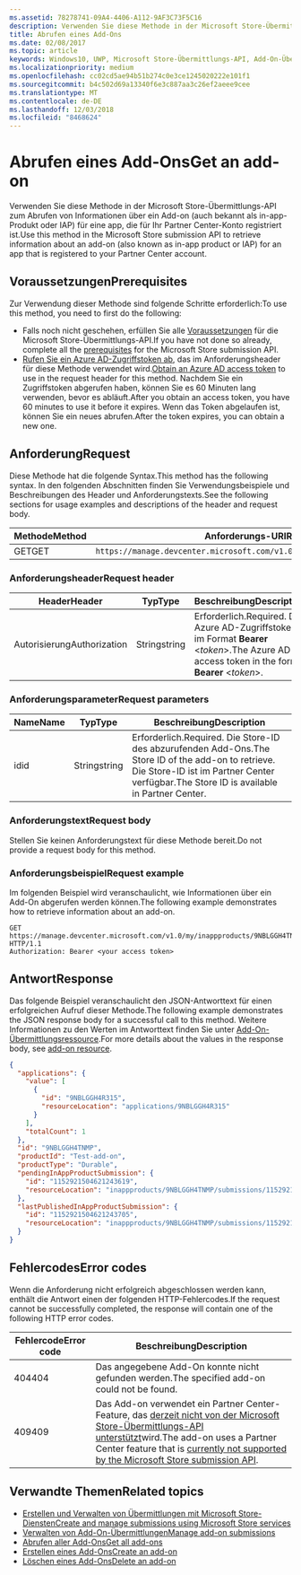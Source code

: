 ```yaml
---
ms.assetid: 78278741-09A4-4406-A112-9AF3C73F5C16
description: Verwenden Sie diese Methode in der Microsoft Store-Übermittlungs-API zum Abrufen von Informationen über ein Add-on für eine app, die für Ihr Partner Center-Konto registriert ist.
title: Abrufen eines Add-Ons
ms.date: 02/08/2017
ms.topic: article
keywords: Windows10, UWP, Microsoft Store-Übermittlungs-API, Add-On-Übermittlung, In-App-Produkt, IAP
ms.localizationpriority: medium
ms.openlocfilehash: cc02cd5ae94b51b274c0e3ce1245020222e101f1
ms.sourcegitcommit: b4c502d69a13340f6e3c887aa3c26ef2aeee9cee
ms.translationtype: MT
ms.contentlocale: de-DE
ms.lasthandoff: 12/03/2018
ms.locfileid: "8468624"
---
```

# <a name="get-an-add-on"></a><span data-ttu-id="2e457-104">Abrufen eines Add-Ons</span><span class="sxs-lookup"><span data-stu-id="2e457-104">Get an add-on</span></span>

<span data-ttu-id="2e457-105">Verwenden Sie diese Methode in der Microsoft Store-Übermittlungs-API zum Abrufen von Informationen über ein Add-on (auch bekannt als in-app-Produkt oder IAP) für eine app, die für Ihr Partner Center-Konto registriert ist.</span><span class="sxs-lookup"><span data-stu-id="2e457-105">Use this method in the Microsoft Store submission API to retrieve information about an add-on (also known as in-app product or IAP) for an app that is registered to your Partner Center account.</span></span>

## <a name="prerequisites"></a><span data-ttu-id="2e457-106">Voraussetzungen</span><span class="sxs-lookup"><span data-stu-id="2e457-106">Prerequisites</span></span>

<span data-ttu-id="2e457-107">Zur Verwendung dieser Methode sind folgende Schritte erforderlich:</span><span class="sxs-lookup"><span data-stu-id="2e457-107">To use this method, you need to first do the following:</span></span>

* <span data-ttu-id="2e457-108">Falls noch nicht geschehen, erfüllen Sie alle [Voraussetzungen](create-and-manage-submissions-using-windows-store-services.md#prerequisites) für die Microsoft Store-Übermittlungs-API.</span><span class="sxs-lookup"><span data-stu-id="2e457-108">If you have not done so already, complete all the [prerequisites](create-and-manage-submissions-using-windows-store-services.md#prerequisites) for the Microsoft Store submission API.</span></span>
* <span data-ttu-id="2e457-109">[Rufen Sie ein Azure AD-Zugriffstoken ab](create-and-manage-submissions-using-windows-store-services.md#obtain-an-azure-ad-access-token), das im Anforderungsheader für diese Methode verwendet wird.</span><span class="sxs-lookup"><span data-stu-id="2e457-109">[Obtain an Azure AD access token](create-and-manage-submissions-using-windows-store-services.md#obtain-an-azure-ad-access-token) to use in the request header for this method.</span></span> <span data-ttu-id="2e457-110">Nachdem Sie ein Zugriffstoken abgerufen haben, können Sie es 60 Minuten lang verwenden, bevor es abläuft.</span><span class="sxs-lookup"><span data-stu-id="2e457-110">After you obtain an access token, you have 60 minutes to use it before it expires.</span></span> <span data-ttu-id="2e457-111">Wenn das Token abgelaufen ist, können Sie ein neues abrufen.</span><span class="sxs-lookup"><span data-stu-id="2e457-111">After the token expires, you can obtain a new one.</span></span>

## <a name="request"></a><span data-ttu-id="2e457-112">Anforderung</span><span class="sxs-lookup"><span data-stu-id="2e457-112">Request</span></span>

<span data-ttu-id="2e457-113">Diese Methode hat die folgende Syntax.</span><span class="sxs-lookup"><span data-stu-id="2e457-113">This method has the following syntax.</span></span> <span data-ttu-id="2e457-114">In den folgenden Abschnitten finden Sie Verwendungsbeispiele und Beschreibungen des Header und Anforderungstexts.</span><span class="sxs-lookup"><span data-stu-id="2e457-114">See the following sections for usage examples and descriptions of the header and request body.</span></span>

| <span data-ttu-id="2e457-115">Methode</span><span class="sxs-lookup"><span data-stu-id="2e457-115">Method</span></span> | <span data-ttu-id="2e457-116">Anforderungs-URI</span><span class="sxs-lookup"><span data-stu-id="2e457-116">Request URI</span></span>                                                      |
|--------|------------------------------------------------------------------|
| <span data-ttu-id="2e457-117">GET</span><span class="sxs-lookup"><span data-stu-id="2e457-117">GET</span></span>    | ```https://manage.devcenter.microsoft.com/v1.0/my/inappproducts/{inAppProductId}``` |


### <a name="request-header"></a><span data-ttu-id="2e457-118">Anforderungsheader</span><span class="sxs-lookup"><span data-stu-id="2e457-118">Request header</span></span>

| <span data-ttu-id="2e457-119">Header</span><span class="sxs-lookup"><span data-stu-id="2e457-119">Header</span></span>        | <span data-ttu-id="2e457-120">Typ</span><span class="sxs-lookup"><span data-stu-id="2e457-120">Type</span></span>   | <span data-ttu-id="2e457-121">Beschreibung</span><span class="sxs-lookup"><span data-stu-id="2e457-121">Description</span></span>                                                                 |
|---------------|--------|-----------------------------------------------------------------------------|
| <span data-ttu-id="2e457-122">Autorisierung</span><span class="sxs-lookup"><span data-stu-id="2e457-122">Authorization</span></span> | <span data-ttu-id="2e457-123">String</span><span class="sxs-lookup"><span data-stu-id="2e457-123">string</span></span> | <span data-ttu-id="2e457-124">Erforderlich.</span><span class="sxs-lookup"><span data-stu-id="2e457-124">Required.</span></span> <span data-ttu-id="2e457-125">Das Azure AD-Zugriffstoken im Format **Bearer** &lt;*token*&gt;.</span><span class="sxs-lookup"><span data-stu-id="2e457-125">The Azure AD access token in the form **Bearer** &lt;*token*&gt;.</span></span> |


### <a name="request-parameters"></a><span data-ttu-id="2e457-126">Anforderungsparameter</span><span class="sxs-lookup"><span data-stu-id="2e457-126">Request parameters</span></span>

| <span data-ttu-id="2e457-127">Name</span><span class="sxs-lookup"><span data-stu-id="2e457-127">Name</span></span>        | <span data-ttu-id="2e457-128">Typ</span><span class="sxs-lookup"><span data-stu-id="2e457-128">Type</span></span>   | <span data-ttu-id="2e457-129">Beschreibung</span><span class="sxs-lookup"><span data-stu-id="2e457-129">Description</span></span>                                                                 |
|---------------|--------|-----------------------------------------------------------------------------|
| <span data-ttu-id="2e457-130">id</span><span class="sxs-lookup"><span data-stu-id="2e457-130">id</span></span> | <span data-ttu-id="2e457-131">String</span><span class="sxs-lookup"><span data-stu-id="2e457-131">string</span></span> | <span data-ttu-id="2e457-132">Erforderlich.</span><span class="sxs-lookup"><span data-stu-id="2e457-132">Required.</span></span> <span data-ttu-id="2e457-133">Die Store-ID des abzurufenden Add-Ons.</span><span class="sxs-lookup"><span data-stu-id="2e457-133">The Store ID of the add-on to retrieve.</span></span> <span data-ttu-id="2e457-134">Die Store-ID ist im Partner Center verfügbar.</span><span class="sxs-lookup"><span data-stu-id="2e457-134">The Store ID is available in Partner Center.</span></span>  |


### <a name="request-body"></a><span data-ttu-id="2e457-135">Anforderungstext</span><span class="sxs-lookup"><span data-stu-id="2e457-135">Request body</span></span>

<span data-ttu-id="2e457-136">Stellen Sie keinen Anforderungstext für diese Methode bereit.</span><span class="sxs-lookup"><span data-stu-id="2e457-136">Do not provide a request body for this method.</span></span>


### <a name="request-example"></a><span data-ttu-id="2e457-137">Anforderungsbeispiel</span><span class="sxs-lookup"><span data-stu-id="2e457-137">Request example</span></span>

<span data-ttu-id="2e457-138">Im folgenden Beispiel wird veranschaulicht, wie Informationen über ein Add-On abgerufen werden können.</span><span class="sxs-lookup"><span data-stu-id="2e457-138">The following example demonstrates how to retrieve information about an add-on.</span></span>

```
GET https://manage.devcenter.microsoft.com/v1.0/my/inappproducts/9NBLGGH4TNMP HTTP/1.1
Authorization: Bearer <your access token>
```

## <a name="response"></a><span data-ttu-id="2e457-139">Antwort</span><span class="sxs-lookup"><span data-stu-id="2e457-139">Response</span></span>

<span data-ttu-id="2e457-140">Das folgende Beispiel veranschaulicht den JSON-Antworttext für einen erfolgreichen Aufruf dieser Methode.</span><span class="sxs-lookup"><span data-stu-id="2e457-140">The following example demonstrates the JSON response body for a successful call to this method.</span></span> <span data-ttu-id="2e457-141">Weitere Informationen zu den Werten im Antworttext finden Sie unter [Add-On-Übermittlungsressource](manage-add-ons.md#add-on-object).</span><span class="sxs-lookup"><span data-stu-id="2e457-141">For more details about the values in the response body, see [add-on resource](manage-add-ons.md#add-on-object).</span></span>

```json
{
  "applications": {
    "value": [
      {
        "id": "9NBLGGH4R315",
        "resourceLocation": "applications/9NBLGGH4R315"
      }
    ],
    "totalCount": 1
  },
  "id": "9NBLGGH4TNMP",
  "productId": "Test-add-on",
  "productType": "Durable",
  "pendingInAppProductSubmission": {
    "id": "1152921504621243619",
    "resourceLocation": "inappproducts/9NBLGGH4TNMP/submissions/1152921504621243619"
  },
  "lastPublishedInAppProductSubmission": {
    "id": "1152921504621243705",
    "resourceLocation": "inappproducts/9NBLGGH4TNMP/submissions/1152921504621243705"
  }
}
```

## <a name="error-codes"></a><span data-ttu-id="2e457-142">Fehlercodes</span><span class="sxs-lookup"><span data-stu-id="2e457-142">Error codes</span></span>

<span data-ttu-id="2e457-143">Wenn die Anforderung nicht erfolgreich abgeschlossen werden kann, enthält die Antwort einen der folgenden HTTP-Fehlercodes.</span><span class="sxs-lookup"><span data-stu-id="2e457-143">If the request cannot be successfully completed, the response will contain one of the following HTTP error codes.</span></span>

| <span data-ttu-id="2e457-144">Fehlercode</span><span class="sxs-lookup"><span data-stu-id="2e457-144">Error code</span></span> |  <span data-ttu-id="2e457-145">Beschreibung</span><span class="sxs-lookup"><span data-stu-id="2e457-145">Description</span></span>   |
|--------|------------------|
| <span data-ttu-id="2e457-146">404</span><span class="sxs-lookup"><span data-stu-id="2e457-146">404</span></span>  | <span data-ttu-id="2e457-147">Das angegebene Add-On konnte nicht gefunden werden.</span><span class="sxs-lookup"><span data-stu-id="2e457-147">The specified add-on could not be found.</span></span> |
| <span data-ttu-id="2e457-148">409</span><span class="sxs-lookup"><span data-stu-id="2e457-148">409</span></span>  | <span data-ttu-id="2e457-149">Das Add-on verwendet ein Partner Center-Feature, das [derzeit nicht von der Microsoft Store-Übermittlungs-API unterstützt](create-and-manage-submissions-using-windows-store-services.md#not_supported)wird.</span><span class="sxs-lookup"><span data-stu-id="2e457-149">The add-on uses a Partner Center feature that is [currently not supported by the Microsoft Store submission API](create-and-manage-submissions-using-windows-store-services.md#not_supported).</span></span>  |


## <a name="related-topics"></a><span data-ttu-id="2e457-150">Verwandte Themen</span><span class="sxs-lookup"><span data-stu-id="2e457-150">Related topics</span></span>

* [<span data-ttu-id="2e457-151">Erstellen und Verwalten von Übermittlungen mit Microsoft Store-Diensten</span><span class="sxs-lookup"><span data-stu-id="2e457-151">Create and manage submissions using Microsoft Store services</span></span>](create-and-manage-submissions-using-windows-store-services.md)
* [<span data-ttu-id="2e457-152">Verwalten von Add-On-Übermittlungen</span><span class="sxs-lookup"><span data-stu-id="2e457-152">Manage add-on submissions</span></span>](manage-add-on-submissions.md)
* [<span data-ttu-id="2e457-153">Abrufen aller Add-Ons</span><span class="sxs-lookup"><span data-stu-id="2e457-153">Get all add-ons</span></span>](get-all-add-ons.md)
* [<span data-ttu-id="2e457-154">Erstellen eines Add-Ons</span><span class="sxs-lookup"><span data-stu-id="2e457-154">Create an add-on</span></span>](create-an-add-on.md)
* [<span data-ttu-id="2e457-155">Löschen eines Add-Ons</span><span class="sxs-lookup"><span data-stu-id="2e457-155">Delete an add-on</span></span>](delete-an-add-on.md)

